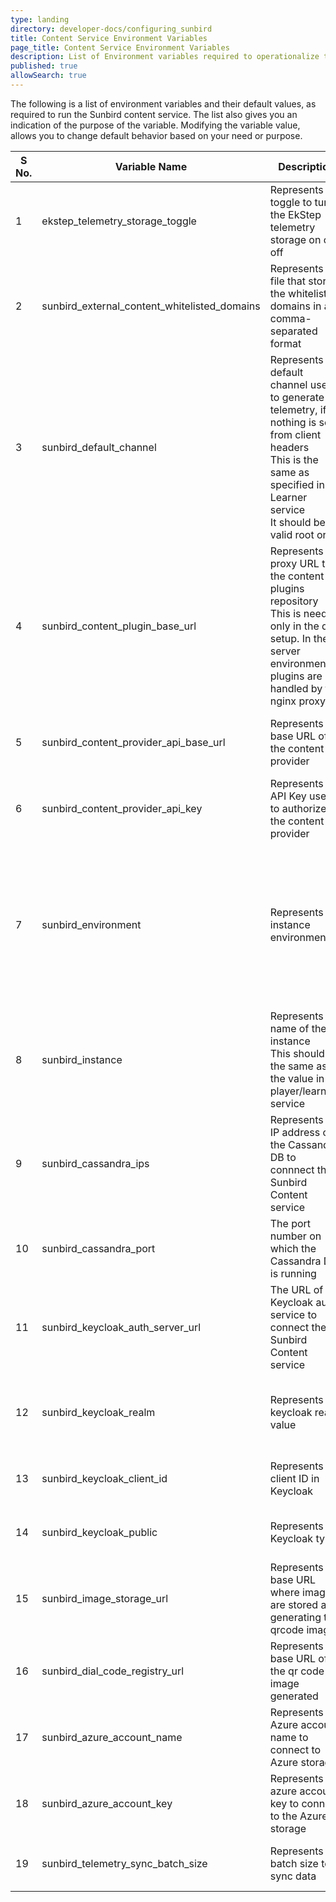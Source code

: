 ```yaml
---
type: landing
directory: developer-docs/configuring_sunbird
title: Content Service Environment Variables
page_title: Content Service Environment Variables
description: List of Environment variables required to operationalize the Sunbird content service 
published: true
allowSearch: true
---
```


The following is a list of environment variables and their default values, as required to run the Sunbird content service. The list also gives you an indication of the purpose of the variable. Modifying the variable value, allows you to change default behavior based on your need or purpose.  
 	 
| S No. | Variable Name | Description| Purpose | Default Value |Path   |	
|---------|----------|---------|-------|-------|-------|
| 1  | ekstep_telemetry_storage_toggle | Represents the toggle to turn the EkStep telemetry storage on or off |  Used to turn the telemetry off or on  | on |Sunbird-LMS |	
| 2  | sunbird_external_content_whitelisted_domains | Represents the file that stores the whitelisted domains in a comma-separated format | Used to store the white listed domains| youtube.com,youtu.be,dailymotion.com |Sunbird-portal |	  
|  3 | sunbird_default_channel | Represents the default channel used to generate telemetry, if nothing is sent from client headers<br/>This is the same as specified in the Learner service<br/>It should be a valid root org | Used to ensure there is a channel for each telemetry event generated |  |  |
| 4 | sunbird_content_plugin_base_url | Represents the proxy URL to the content plugins repository<br/> This is needed only in the dev setup. In the server environment, plugins are handled by the nginx proxy | Used to update the plugins base URL | https://qa.ekstep.in |
|  5 | sunbird_content_provider_api_base_url | Represents the base URL of the content provider | Used to update the content provider URL  | https://qa.ekstep.in/api |
|  6 | sunbird_content_provider_api_key | Represents the API Key used to authorize the content provider | Used to authorize the content provider  |  | |
|  7 | sunbird_environment | Represents the instance environment | Used to identify the environment to which to send telemetry data with proper pdata. It is also used for other related purposes |  |
|  8 | sunbird_instance | Represents the name of the instance<br/> This should be the same as the value in the player/learner-service | Used to set the name of the instance |  |
|  9 | sunbird_cassandra_ips | Represents the IP address of the Cassandra DB to connnect the Sunbird Content service | Used to connect to cassandra db  | 127.0.0.1 |
|  10 | sunbird_cassandra_port | The port number on which the Cassandra DB is running | Used to update the Cassandra port number | 9042 |
|  11 | sunbird_keycloak_auth_server_url | The URL of the Keycloak auth service to connect the Sunbird Content service | Used to connect the Keycloak server | https://staging.open-sunbird.org/auth |
|  12 | sunbird_keycloak_realm | Represents the keycloak realm value | Used to update the realm value of Keycloak, per installation | Sunbird |
|  13 | sunbird_keycloak_client_id | Represents the client ID in Keycloak  | Used to update the client ID in Keycloak | portal |
|  14 | sunbird_keycloak_public | Represents the Keycloak type | Used to specify the keycloak public type  | true |
|  15 | sunbird_image_storage_url | Represents the base URL where images are stored after generating the qrcode images | Used to edit the storage URL |  |
|  16 | sunbird_dial_code_registry_url | Represents the base URL of the qr code image generated | Used to set the base URL for qr code |  |
|  17 | sunbird_azure_account_name | Represents the Azure account name to connect to Azure storage | Used to connect the Azure account  |  |
|  18 | sunbird_azure_account_key | Represents the azure account key to connect to the Azure storage | Used to connect to Azure |  |
|  19 | sunbird_telemetry_sync_batch_size | Represents the batch size to sync data  | Used to set the size of events to be synced | 20 |
